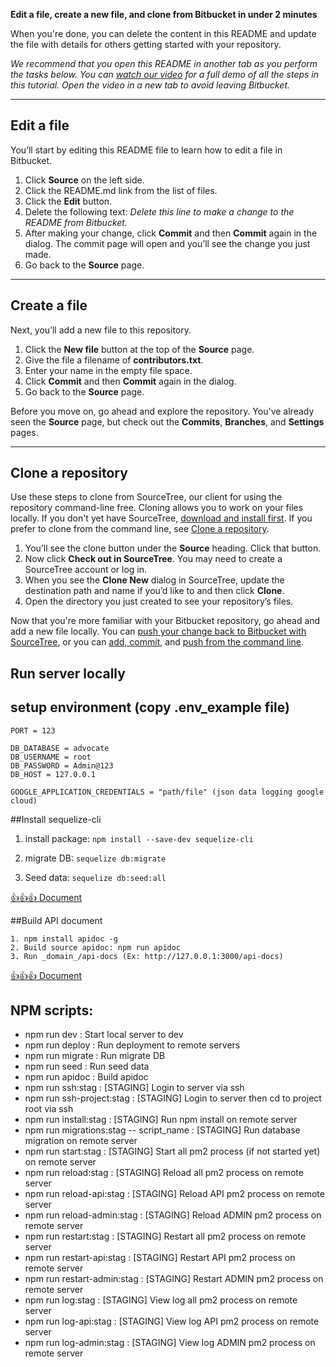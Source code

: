 **Edit a file, create a new file, and clone from Bitbucket in under 2 minutes**

When you're done, you can delete the content in this README and update the file with details for others getting started with your repository.

*We recommend that you open this README in another tab as you perform the tasks below. You can [watch our video](https://youtu.be/0ocf7u76WSo) for a full demo of all the steps in this tutorial. Open the video in a new tab to avoid leaving Bitbucket.*

---

## Edit a file

You’ll start by editing this README file to learn how to edit a file in Bitbucket.

1. Click **Source** on the left side.
2. Click the README.md link from the list of files.
3. Click the **Edit** button.
4. Delete the following text: *Delete this line to make a change to the README from Bitbucket.*
5. After making your change, click **Commit** and then **Commit** again in the dialog. The commit page will open and you’ll see the change you just made.
6. Go back to the **Source** page.

---

## Create a file

Next, you’ll add a new file to this repository.

1. Click the **New file** button at the top of the **Source** page.
2. Give the file a filename of **contributors.txt**.
3. Enter your name in the empty file space.
4. Click **Commit** and then **Commit** again in the dialog.
5. Go back to the **Source** page.

Before you move on, go ahead and explore the repository. You've already seen the **Source** page, but check out the **Commits**, **Branches**, and **Settings** pages.

---

## Clone a repository

Use these steps to clone from SourceTree, our client for using the repository command-line free. Cloning allows you to work on your files locally. If you don't yet have SourceTree, [download and install first](https://www.sourcetreeapp.com/). If you prefer to clone from the command line, see [Clone a repository](https://confluence.atlassian.com/x/4whODQ).

1. You’ll see the clone button under the **Source** heading. Click that button.
2. Now click **Check out in SourceTree**. You may need to create a SourceTree account or log in.
3. When you see the **Clone New** dialog in SourceTree, update the destination path and name if you’d like to and then click **Clone**.
4. Open the directory you just created to see your repository’s files.

Now that you're more familiar with your Bitbucket repository, go ahead and add a new file locally. You can [push your change back to Bitbucket with SourceTree](https://confluence.atlassian.com/x/iqyBMg), or you can [add, commit,](https://confluence.atlassian.com/x/8QhODQ) and [push from the command line](https://confluence.atlassian.com/x/NQ0zDQ).

## Run server locally
## setup environment (copy .env_example file)
```
PORT = 123

DB_DATABASE = advocate
DB_USERNAME = root
DB_PASSWORD = Admin@123
DB_HOST = 127.0.0.1

GOOGLE_APPLICATION_CREDENTIALS = "path/file" (json data logging google cloud)
```

##Install sequelize-cli
1. install package:
``
npm install --save-dev sequelize-cli
``
2. migrate DB:
``
sequelize db:migrate
``

3. Seed data:
``
sequelize db:seed:all
``

[👍👍👍 Document](https://www.npmjs.com/package/sequelize-cli)

##Build API document
```
1. npm install apidoc -g
2. Build source apidoc: npm run apidoc
3. Run _domain_/api-docs (Ex: http://127.0.0.1:3000/api-docs)
```
[👍👍👍 Document](https://apidocjs.com/)

## NPM scripts:

- npm run dev : Start local server to dev
- npm run deploy : Run deployment to remote servers
- npm run migrate : Run migrate DB
- npm run seed : Run seed data
- npm run apidoc : Build apidoc
- npm run ssh:stag : [STAGING] Login to server via ssh
- npm run ssh-project:stag : [STAGING] Login to server then cd to project root via ssh
- npm run install:stag : [STAGING] Run npm install on remote server
- npm run migrations:stag -- script_name : [STAGING] Run database migration on remote server
- npm run start:stag : [STAGING] Start all pm2 process (if not started yet) on remote server
- npm run reload:stag : [STAGING] Reload all pm2 process on remote server
- npm run reload-api:stag : [STAGING] Reload API pm2 process on remote server
- npm run reload-admin:stag : [STAGING] Reload ADMIN pm2 process on remote server
- npm run restart:stag : [STAGING] Restart all pm2 process on remote server
- npm run restart-api:stag : [STAGING] Restart API pm2 process on remote server
- npm run restart-admin:stag : [STAGING] Restart ADMIN pm2 process on remote server
- npm run log:stag : [STAGING] View log all pm2 process on remote server
- npm run log-api:stag : [STAGING] View log API pm2 process on remote server
- npm run log-admin:stag : [STAGING] View log ADMIN pm2 process on remote server
